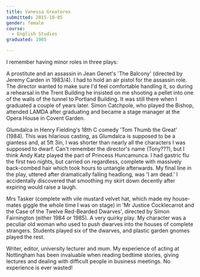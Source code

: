 ```yaml
---
title: Vanessa Greatorex
submitted: 2015-10-05
gender: female
course:
  - English Studies
graduated: 1985

---
```

I remember having minor roles in three plays:

A prostitute and an assassin in Jean Genet's 'The Balcony' (directed by Jeremy Carden in 1983/4). I had to hold an air pistol for the assassin role. The director wanted to make sure I'd feel comfortable handling it, so during a rehearsal in the Trent Building he insisted on me shooting a pellet into one of the walls of the tunnel to Portland Building. It was still there when I graduated a couple of years later. Simon Catchpole, who played the Bishop, attended LAMDA after graduating and became a stage manager at the Opera House in Covent Garden.

Glumdalca in Henry Fielding's 18th C comedy 'Tom Thumb the Great' (1984). This was hilarious casting, as Glumdalca is supposed to be a giantess and, at 5ft 3in, I was shorter than nearly all the characters I was supposed to dwarf. Can't remember the director's name (Tony???), but I think Andy Katz played the part of Princess Huncamunca. I had gastric flu the first two nights, but carried on regardless, complete with massively back-combed hair which took hours to untangle afterwards. My final line in the play, uttered after dramatically falling headlong, was 'I am dead.' I accidentally discovered that smoothing my skirt down decently after expiring would raise a laugh.

Mrs Tasker (complete with vile mustard velvet hat, which made my house-mates giggle the whole time I was on stage) in 'Mr Justice Cocklecarrot and the Case of the Twelve Red-Bearded Dwarves', directed by Simon Fairnington (either 1984 or 1985). A very quirky play. My character was a peculiar old woman who used to push dwarves into the houses of complete strangers. Students played six of the dwarves, and plastic garden gnomes played the rest.

Writer, editor, university lecturer and mum. My experience of acting at Nottingham has been invaluable when reading bedtime stories, giving lectures and dealing with difficult people in business meetings. No experience is ever wasted!



